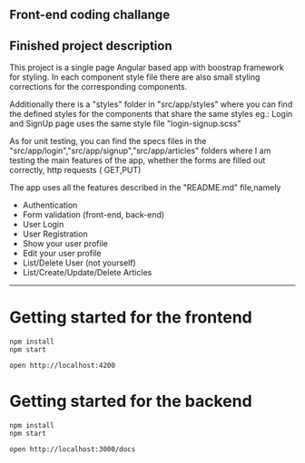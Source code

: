 ## Front-end coding challange

## Finished project description

This project is a single page Angular based app with boostrap framework for styling. In each component style file there are also small styling corrections for the corresponding components.

Additionally there is a "styles" folder in "src/app/styles" where you can find the defined styles for the components that share the same styles eg.: Login and SignUp page uses the same style file "login-signup.scss"

As for unit testing, you can find the specs files in the "src/app/login","src/app/signup","src/app/articles" folders where I am testing the main features of the app, whether the forms are filled out correctly, http requests ( GET,PUT)

The app uses all the features described in the "README.md" file,namely

- Authentication
- Form validation (front-end, back-end)
- User Login
- User Registration
- Show your user profile
- Edit your user profile
- List/Delete User (not yourself)
- List/Create/Update/Delete Articles

---

# Getting started for the frontend

    npm install
    npm start

    open http://localhost:4200

# Getting started for the backend

    npm install
    npm start

    open http://localhost:3000/docs
